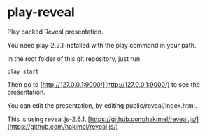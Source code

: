 play-reveal
===========

Play backed Reveal presentation.

You need play-2.2.1 installed with the play command in your path.

In the root folder of this git repository, just run 

`play start`

Then go to [http://127.0.0.1:9000/](http://127.0.0.1:9000/) to see the presentation.

You can edit the presentation, by editing public/reveal/index.html.

This is using reveal.js-2.6.1. [https://github.com/hakimel/reveal.js/](https://github.com/hakimel/reveal.js/)

